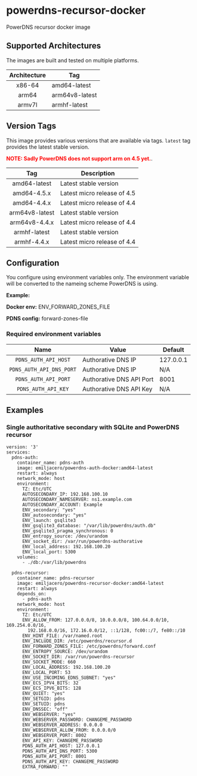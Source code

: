 # powerdns-recursor-docker

PowerDNS recursor docker image

## Supported Architectures

The images are built and tested on multiple platforms.

| Architecture | Tag |
| :----: | --- |
| x86-64 | amd64-latest |
| arm64 | arm64v8-latest |
| armv7l | armhf-latest |

## Version Tags

This image provides various versions that are available via tags. `latest` tag provides the latest stable version.

<span style="color:red">**NOTE: Sadly PowerDNS does not support arm on 4.5 yet.**</span>.

| Tag | Description |
| :----: | --- |
| amd64-latest | Latest stable version |
| amd64-4.5.x | Latest micro release of 4.5 |
| amd64-4.4.x | Latest micro release of 4.4 |
| arm64v8-latest | Latest stable version |
| arm64v8-4.4.x | Latest micro release of 4.4 |
| armhf-latest | Latest stable version |
| armhf-4.4.x | Latest micro release of 4.4 |

## Configuration

You configure using environment variables only. The environment variable will be converted to the nameing scheme PowerDNS is using.

**Example:**

**Docker env:** ENV_FORWARD_ZONES_FILE

**PDNS config:** forward-zones-file

### Required environment variables

| Name | Value | Default |
| :----: | --- | --- |
| `PDNS_AUTH_API_HOST` | Authorative DNS IP | 127.0.0.1 |
| `PDNS_AUTH_API_DNS_PORT` | Authorative DNS IP | N/A |
| `PDNS_AUTH_API_PORT` | Authorative DNS API Port | 8001 |
| `PDNS_AUTH_API_KEY` | Authorative DNS API Key | N/A |

## Examples

### Single authoritative secondary with SQLite and PowerDNS recursor

```
version: '3'
services:
  pdns-auth:
    container_name: pdns-auth
    image: emiljacero/powerdns-auth-docker:amd64-latest
    restart: always
    network_mode: host
    environment:
      TZ: Etc/UTC
      AUTOSECONDARY_IP: 192.168.100.10
      AUTOSECONDARY_NAMESERVER: ns1.example.com
      AUTOSECONDARY_ACCOUNT: Example
      ENV_secondary: "yes"
      ENV_autosecondary: "yes"
      ENV_launch: gsqlite3
      ENV_gsqlite3_database: "/var/lib/powerdns/auth.db"
      ENV_gsqlite3_pragma_synchronous: 0
      ENV_entropy_source: /dev/urandom
      ENV_socket_dir: /var/run/powerdns-authorative
      ENV_local_address: 192.168.100.20
      ENV_local_port: 5300
    volumes:
      - ./db:/var/lib/powerdns

  pdns-recursor:
    container_name: pdns-recursor
    image: emiljacero/powerdns-recursor-docker:amd64-latest
    restart: always
    depends_on:
      - pdns-auth
    network_mode: host
    environment:
      TZ: Etc/UTC
      ENV_ALLOW_FROM: 127.0.0.0/8, 10.0.0.0/8, 100.64.0.0/10, 169.254.0.0/16,
        192.168.0.0/16, 172.16.0.0/12, ::1/128, fc00::/7, fe80::/10
      ENV_HINT_FILE: /var/named.root
      ENV_INCLUDE_DIR: /etc/powerdns/recursor.d
      ENV_FORWARD_ZONES_FILE: /etc/powerdns/forward.conf
      ENV_ENTROPY_SOURCE: /dev/urandom
      ENV_SOCKET_DIR: /var/run/powerdns-recursor
      ENV_SOCKET_MODE: 660
      ENV_LOCAL_ADDRESS: 192.168.100.20
      ENV_LOCAL_PORT: 53
      ENV_USE_INCOMING_EDNS_SUBNET: "yes"
      ENV_ECS_IPV4_BITS: 32
      ENV_ECS_IPV6_BITS: 128
      ENV_QUIET: "yes"
      ENV_SETGID: pdns
      ENV_SETUID: pdns
      ENV_DNSSEC: "off"
      ENV_WEBSERVER: "yes"
      ENV_WEBSERVER_PASSWORD: CHANGEME_PASSWORD
      ENV_WEBSERVER_ADDRESS: 0.0.0.0
      ENV_WEBSERVER_ALLOW_FROM: 0.0.0.0/0
      ENV_WEBSERVER_PORT: 8002
      ENV_API_KEY: CHANGEME_PASSWORD
      PDNS_AUTH_API_HOST: 127.0.0.1
      PDNS_AUTH_API_DNS_PORT: 5300
      PDNS_AUTH_API_PORT: 8001
      PDNS_AUTH_API_KEY: CHANGEME_PASSWORD
      EXTRA_FORWARD: ""
```
